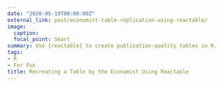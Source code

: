 ```yaml
---
date: "2020-05-19T00:00:00Z"
external_link: post/economist-table-replication-using-reactable/
image:
  caption: 
  focal_point: Smart
summary: Use {reactable} to create publication-quality tables in R.
tags:
- R
- For Fun
title: Recreating a Table by the Economist Using Reactable
---
```

